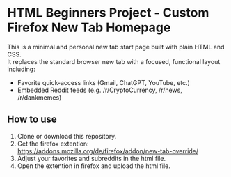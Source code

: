 # HTML Beginners Project - Custom Firefox New Tab Homepage

This is a minimal and personal new tab start page built with plain HTML and CSS.  
It replaces the standard browser new tab with a focused, functional layout including:

-  Favorite quick-access links (Gmail, ChatGPT, YouTube, etc.)
-  Embedded Reddit feeds (e.g. /r/CryptoCurrency, /r/news, /r/dankmemes)

##  How to use

1. Clone or download this repository.
2. Get the firefox extention:
    https://addons.mozilla.org/de/firefox/addon/new-tab-override/
3. Adjust your favorites and subreddits in the html file.
4. Open the extention in firefox and upload the html file.
